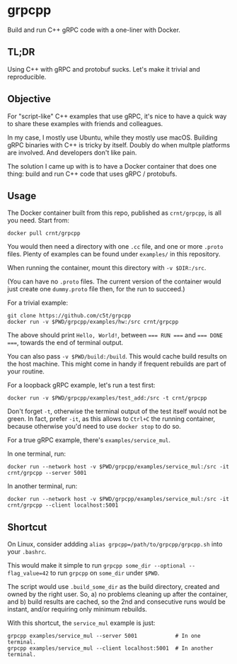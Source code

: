 # grpcpp

Build and run C++ gRPC code with a one-liner with Docker.

## TL;DR

Using C++ with gRPC and protobuf sucks. Let's make it trivial and reproducible.

## Objective

For "script-like" C++ examples that use gRPC, it's nice to have a quick way to share these examples with friends and colleagues.

In my case, I mostly use Ubuntu, while they mostly use macOS. Building gRPC binaries with C++ is tricky by itself. Doubly do when multple platforms are involved. And developers don't like pain.

The solution I came up with is to have a Docker container that does one thing: build and run C++ code that uses gRPC / protobufs.

## Usage

The Docker container built from this repo, published as `crnt/grpcpp`, is all you need. Start from:

```
docker pull crnt/grpcpp
```

You would then need a directory with one `.cc` file, and one or more `.proto` files. Plenty of examples can be found under `examples/` in this repository.

When running the container, mount this directory with `-v $DIR:/src`.

(You can have no `.proto` files. The current version of the container would just create one `dummy.proto` file then, for the run to succeed.)

For a trivial example:

```
git clone https://github.com/c5t/grpcpp
docker run -v $PWD/grpcpp/examples/hw:/src crnt/grpcpp
```

The above should print `Hello, World!`, between `=== RUN ===` and `=== DONE ===`, towards the end of terminal output.

You can also pass `-v $PWD/build:/build`. This would cache build results on the host machine. This might come in handy if frequent rebuilds are part of your routine.

For a loopback gRPC example, let's run a test first:

```
docker run -v $PWD/grpcpp/examples/test_add:/src -t crnt/grpcpp
```

Don't forget `-t`, otherwise the terminal output of the test itself would not be green. In fact, prefer `-it`, as this allows to `Ctrl+C` the running container, because otherwise you'd need to use `docker stop` to do so.

For a true gRPC example, there's `examples/service_mul`.

In one terminal, run:

```
docker run --network host -v $PWD/grpcpp/examples/service_mul:/src -it crnt/grpcpp --server 5001
```

In another terminal, run:

```
docker run --network host -v $PWD/grpcpp/examples/service_mul:/src -it crnt/grpcpp --client localhost:5001
```

## Shortcut

On Linux, consider addding `alias grpcpp=/path/to/grpcpp/grpcpp.sh` into your `.bashrc`.

This would make it simple to run `grpcpp some_dir --optional --flag_value=42` to run `grpcpp` on `some_dir` under `$PWD`.

The script would use `.build_some_dir` as the build directory, created and owned by the right user. So, a) no problems cleaning up after the container, and b) build results are cached, so the 2nd and consecutive runs would be instant, and/or requiring only minimum rebuilds.

With this shortcut, the `service_mul` example is just:

```
grpcpp examples/service_mul --server 5001            # In one terminal.
grpcpp examples/service_mul --client localhost:5001  # In another terminal.
```
